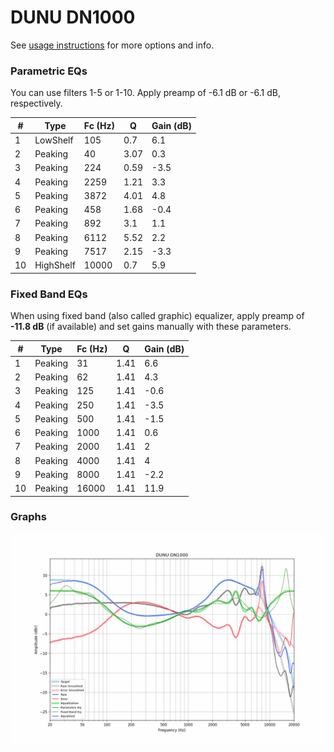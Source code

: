 # DUNU DN1000
See [usage instructions](https://github.com/jaakkopasanen/AutoEq#usage) for more options and info.

### Parametric EQs
You can use filters 1-5 or 1-10. Apply preamp of -6.1 dB or -6.1 dB, respectively.

|   # | Type      |   Fc (Hz) |    Q |   Gain (dB) |
|-----|-----------|-----------|------|-------------|
|   1 | LowShelf  |       105 | 0.7  |         6.1 |
|   2 | Peaking   |        40 | 3.07 |         0.3 |
|   3 | Peaking   |       224 | 0.59 |        -3.5 |
|   4 | Peaking   |      2259 | 1.21 |         3.3 |
|   5 | Peaking   |      3872 | 4.01 |         4.8 |
|   6 | Peaking   |       458 | 1.68 |        -0.4 |
|   7 | Peaking   |       892 | 3.1  |         1.1 |
|   8 | Peaking   |      6112 | 5.52 |         2.2 |
|   9 | Peaking   |      7517 | 2.15 |        -3.3 |
|  10 | HighShelf |     10000 | 0.7  |         5.9 |

### Fixed Band EQs
When using fixed band (also called graphic) equalizer, apply preamp of **-11.8 dB** (if available) and set gains manually with these parameters.

|   # | Type    |   Fc (Hz) |    Q |   Gain (dB) |
|-----|---------|-----------|------|-------------|
|   1 | Peaking |        31 | 1.41 |         6.6 |
|   2 | Peaking |        62 | 1.41 |         4.3 |
|   3 | Peaking |       125 | 1.41 |        -0.6 |
|   4 | Peaking |       250 | 1.41 |        -3.5 |
|   5 | Peaking |       500 | 1.41 |        -1.5 |
|   6 | Peaking |      1000 | 1.41 |         0.6 |
|   7 | Peaking |      2000 | 1.41 |         2   |
|   8 | Peaking |      4000 | 1.41 |         4   |
|   9 | Peaking |      8000 | 1.41 |        -2.2 |
|  10 | Peaking |     16000 | 1.41 |        11.9 |

### Graphs
![](./DUNU%20DN1000.png)
